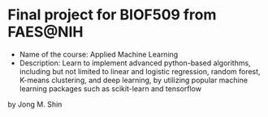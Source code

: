 # Final project for BIOF509 from FAES@NIH

* Name of the course: Applied Machine Learning
* Description: Learn to implement advanced python-based algorithms, including but not limited to linear and logistic regression, random forest, K-means clustering, and deep learning, by utilizing popular machine learning packages such as scikit-learn and tensorflow

by Jong M. Shin
